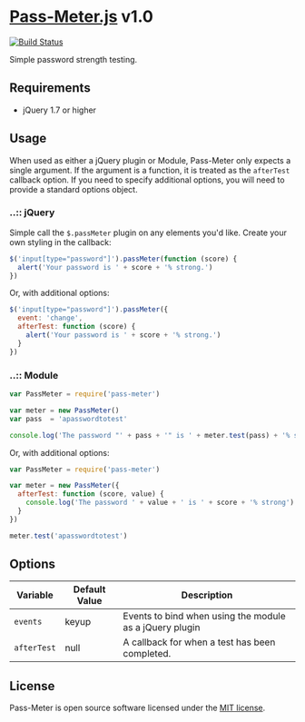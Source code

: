 # [Pass-Meter.js](https://github.com/syntaqx/pass-meter) v1.0

[![Build Status](https://travis-ci.org/syntaqx/pass-meter.png?branch=master)](https://travis-ci.org/syntaqx/pass-meter "Travis Build Status")

Simple password strength testing.

## Requirements

* jQuery 1.7 or higher

## Usage

When used as either a jQuery plugin or Module, Pass-Meter only expects a single
argument. If the argument is a function, it is treated as the `afterTest`
callback option. If you need to specify additional options, you will need to
provide a standard options object.

### ..:: jQuery

Simple call the `$.passMeter` plugin on any elements you'd like. Create your own
styling in the callback:

```js
$('input[type="password"]').passMeter(function (score) {
  alert('Your password is ' + score + '% strong.')
})
```

Or, with additional options:

```js
$('input[type="password"]').passMeter({
  event: 'change',
  afterTest: function (score) {
    alert('Your password is ' + score + '% strong.')
  }
})
```

### ..:: Module

```js
var PassMeter = require('pass-meter')

var meter = new PassMeter()
var pass  = 'apasswordtotest'

console.log('The password "' + pass + '" is ' + meter.test(pass) + '% strong')
```

Or, with additional options:

```js
var PassMeter = require('pass-meter')

var meter = new PassMeter({
  afterTest: function (score, value) {
    console.log('The password ' + value + ' is ' + score + '% strong')
  }
})

meter.test('apasswordtotest')
```

## Options

<table>
  <thead>
    <tr>
      <th>Variable</th>
      <th>Default Value</th>
      <th>Description</th>
    </tr>
  </thead>
  <tbody>
    <tr>
      <td><code>events</code></td>
      <td>keyup</td>
      <td>Events to bind when using the module as a jQuery plugin</td>
    </tr>
    <tr>
      <td><code>afterTest</code></td>
      <td>null</td>
      <td>A callback for when a test has been completed.</td>
    </tr>
  </tbody>
</table>

## License

Pass-Meter is open source software licensed under the
[MIT license](https://raw.githubusercontent.com/syntaqx/pass-meter/master/LICENSE).